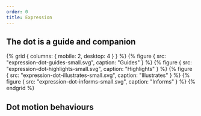 ```yaml
---
order: 0
title: Expression
---
```


## The dot is a guide and companion

{% grid { columns: { mobile: 2, desktop: 4 } } %}
{% figure { src: "expression-dot-guides-small.svg", caption: "Guides" } %}
{% figure { src: "expression-dot-highlights-small.svg", caption: "Highlights" } %}
{% figure { src: "expression-dot-illustrates-small.svg", caption: "Illustrates" } %}
{% figure { src: "expression-dot-informs-small.svg", caption: "Informs" } %}
{% endgrid %}

## Dot motion behaviours
